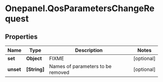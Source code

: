 # Onepanel.QosParametersChangeRequest

## Properties
Name | Type | Description | Notes
------------ | ------------- | ------------- | -------------
**set** | **Object** | FIXME | [optional] 
**unset** | **[String]** | Names of parameters to be removed | [optional] 


